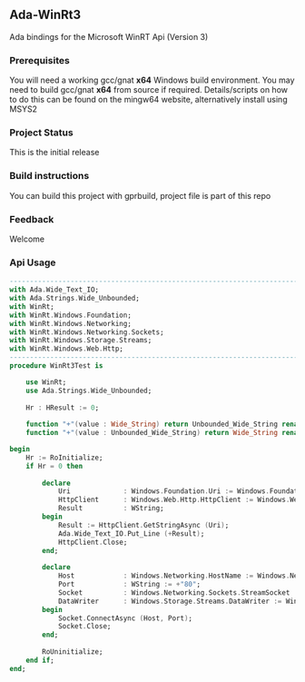 ## Ada-WinRt3
Ada bindings for the Microsoft WinRT Api (Version 3)

### Prerequisites

You will need a working gcc/gnat **x64** Windows build environment. You may need to build gcc/gnat **x64** from source if required.
Details/scripts on how to do this can be found on the mingw64 website, alternatively install using MSYS2

### Project Status

This is the initial release 

### Build instructions

You can build this project with gprbuild, project file is part of this repo

### Feedback

Welcome

### Api Usage

```Ada
--------------------------------------------------------------------------------
with Ada.Wide_Text_IO;
with Ada.Strings.Wide_Unbounded;
with WinRt;                             
with WinRt.Windows.Foundation;
with WinRt.Windows.Networking;
with WinRt.Windows.Networking.Sockets;
with WinRt.Windows.Storage.Streams;
with WinRt.Windows.Web.Http;
--------------------------------------------------------------------------------
procedure WinRt3Test is

    use WinRt;
    use Ada.Strings.Wide_Unbounded;
    
    Hr : HResult := 0;
    
    function "+"(value : Wide_String) return Unbounded_Wide_String renames To_Unbounded_Wide_String;
    function "+"(value : Unbounded_Wide_String) return Wide_String renames To_Wide_String;

begin
    Hr := RoInitialize;
    if Hr = 0 then
    
        declare
            Uri             : Windows.Foundation.Uri := Windows.Foundation.Constructor (+"http://www.google.com");
            HttpClient      : Windows.Web.Http.HttpClient := Windows.Web.Http.Constructor;
            Result          : WString;
        begin
            Result := HttpClient.GetStringAsync (Uri);
            Ada.Wide_Text_IO.Put_Line (+Result);
            HttpClient.Close;
        end;
        
        declare
            Host            : Windows.Networking.HostName := Windows.Networking.Constructor(+"www.google.com");
            Port            : WString := +"80";
            Socket          : Windows.Networking.Sockets.StreamSocket := Windows.Networking.Sockets.Constructor;
            DataWriter      : Windows.Storage.Streams.DataWriter := Windows.Storage.Streams.Constructor (Socket.get_OutputStream);
        begin
            Socket.ConnectAsync (Host, Port);
            Socket.Close;
        end;
    
        RoUninitialize;
    end if;
end;
```
